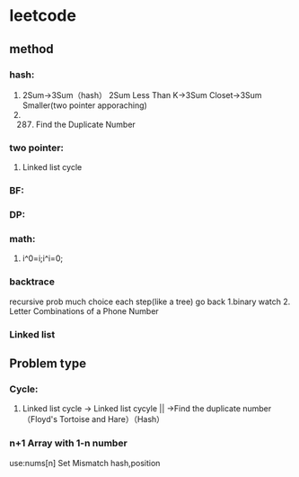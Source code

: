 # leetcode
## method
### hash:
1. 2Sum->3Sum（hash）
   2Sum Less Than K->3Sum Closet->3Sum Smaller(two pointer apporaching)
2. 287. Find the Duplicate Number
### two pointer:
1. Linked list cycle
### BF:
### DP:
### math: 
1. i^0=i;i^i=0;
### backtrace
  recursive prob
  much choice each step(like a tree)
  go back
1.binary watch 
2. Letter Combinations of a Phone Number
### Linked list
## Problem type
### Cycle:
1. Linked list cycle -> Linked list cycyle || ->Find the duplicate number（Floyd's Tortoise and Hare）（Hash）
### n+1 Array with 1-n number
 use:nums[n]
  Set Mismatch hash,position
